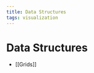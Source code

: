 ```yaml
---
title: Data Structures
tags: visualization
---
```


# Data Structures
- [[Grids]]




































































